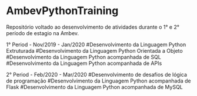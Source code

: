 # AmbevPythonTraining
Repositório voltado ao desenvolvimento de atividades durante o 1° e 2° período de estagio na Ambev.

1° Period - Nov/2019 - Jan/2020
#Desenvolvimento da Linguagem Python Extruturada
#Desenvolvimento da Linguagem Python Orientada a Objeto
#Desenvolvimento da Linguagem Python acompanhada de SQL
#Desenvolvimento da Linguagem Python acompanhada de APIs

2° Period - Feb/2020 - Mar/2020
#Desenvolvimento de desafios de lógica de programação
#Desenvolvimento da Linguagem Python acompanhada de Flask
#Desenvolvimento da Linguagem Python acompanhada de MySQL
